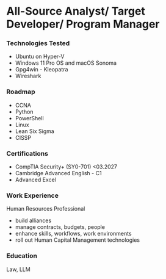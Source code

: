 # All-Source Analyst/ Target Developer/ Program Manager

### Technologies Tested
- Ubuntu on Hyper-V
- Windows 11 Pro OS and macOS Sonoma
- Gpg4win - Kleopatra
- Wireshark

### Roadmap
- CCNA
- Python
- PowerShell
- Linux
- Lean Six Sigma
- CISSP

### Certifications
- CompTIA Security+ (SY0-701) <03.2027
- Cambridge Advanced English - C1
- Advanced Excel

### Work Experience
Human Resources Professional
- build alliances
- manage contracts, budgets, people
- enhance skills, workflows, work environments
- roll out Human Capital Management technologies
  
### Education
Law, LLM

